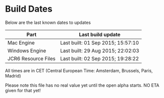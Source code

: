 # Build Dates

Below are the last known dates to updates

Part | Last build update
-----|-----
Mac Engine | Last built: 01 Sep 2015; 15:57:10
Windows Engine | Last built: 29 Aug 2015; 22:02:03
JCR6 Resource Files | Last built: 02 Sep 2015; 19:28:22
All times are in CET (Central European Time: Amsterdam, Brussels, Paris, Madrid)


Please note this file has no real value yet until the open alpha starts. NO ETA given for that yet!

